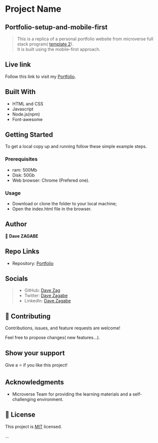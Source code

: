 
# Project Name

## Portfolio-setup-and-mobile-first

> This is a replica of a personal portfolio website from microverse full stack program( [template 2](https://www.figma.com/file/l7SqJ3ZfkAKih9sFxvWSR4/Microverse-Student-Project-1?node-id=48%3A27)). \
> It is built using the mobile-first approach.

## Live link

Follow this link to visit my [Portfolio](https://davezag.github.io/Portfolio-setup-and-mobile-first/).

## Built With

- HTML and CSS
- Javascript
- Node.js(npm)
- Font-awesome

## Getting Started

To get a local copy up and running follow these simple example steps.

### Prerequisites

- ram: 500Mb
- Disk: 50Gb
- Web browser: Chrome (Prefered one).

### Usage

- Download or clone the folder to your local machine;
- Open the index.html file in the browser.

## Author

👤 **Dave ZAGABE**

## Repo Links

- Repository: [Portfolio](https://github.com/DaveZag/Portfolio-setup-and-mobile-first)

## Socials

>- GitHub: [Dave Zag](https://github.com/DaveZag)
>- Twitter: [Dave Zagabe](https://twitter.com/davezagabe2)
>- LinkedIn: [Dave Zagabe](https://www.linkedin.com/in/dave-zagabe-03597a247/)

## 🤝 Contributing

Contributions, issues, and feature requests are welcome!

Feel free to propose changes( new features...).

## Show your support

Give a ⭐️ if you like this project!

## Acknowledgments

- Microverse Team for providing the learning materials and a self-challenging environment.

## 📝 License

This project is [MIT](./LICENSE) licensed.

...
